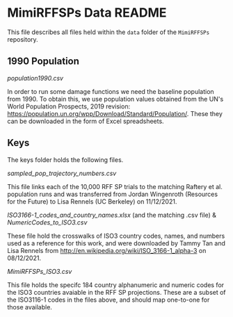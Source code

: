 # MimiRFFSPs Data README

This file describes all files held within the `data` folder of the `MimiRFFSPs` repository.

## 1990 Population

_population1990.csv_

In order to run some damage functions we need the baseline population from 1990.  To obtain this, we use population values obtained from the UN's World Population Prospects, 2019 revision: https://population.un.org/wpp/Download/Standard/Population/. These they can be downloaded in the form of Excel spreadsheets.

## Keys

The keys folder holds the following files.

_sampled_pop_trajectory_numbers.csv_

This file links each of the 10,000 RFF SP trials to the matching Raftery et al. population runs and was transferred from Jordan Wingenroth (Resources for the Future) to Lisa Rennels (UC Berkeley) on 11/12/2021.

_ISO3166-1_codes_and_country_names.xlsx_ (and the matching .csv file) & _NumericCodes_to_ISO3.csv_

These file hold the crosswalks of ISO3 country codes, names, and numbers used as a reference for this work, and were downloaded by Tammy Tan and Lisa Rennels from http://en.wikipedia.org/wiki/ISO_3166-1_alpha-3 on 08/12/2021.

_MimiRFFSPs_ISO3.csv_

This file holds the specifc 184 country alphanumeric and numeric codes for the ISO3 countries avaiable in the RFF SP projections. These are a subset of the ISO3116-1 codes in the files above, and should map one-to-one for those available.



